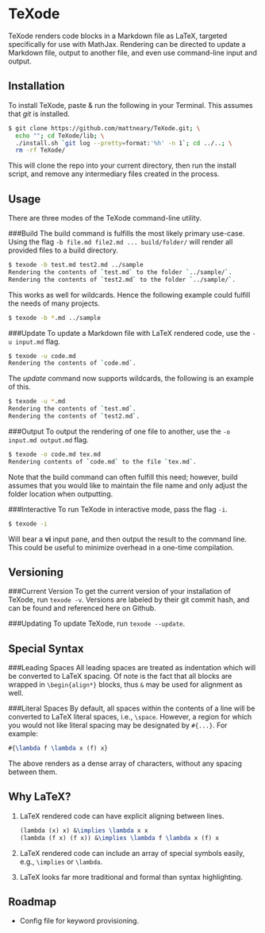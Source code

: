 TeXode
======
TeXode renders code blocks in a Markdown file as LaTeX, targeted specifically for use with MathJax. Rendering can be directed to update a Markdown file, output to another file, and even use command-line input and output.

Installation
------------
To install TeXode, paste & run the following in your Terminal. This assumes that *git* is installed.

```sh
$ git clone https://github.com/mattneary/TeXode.git; \
  echo ""; cd TeXode/lib; \
  ./install.sh `git log --pretty=format:'%h' -n 1`; cd ../..; \
  rm -rf TeXode/
```

This will clone the repo into your current directory, then run the install script, and remove any intermediary files created in the process.

Usage
-----
There are three modes of the TeXode command-line utility.

###Build
The build command is fulfills the most likely primary use-case. Using the flag `-b file.md file2.md ... build/folder/` will render all provided files to a build directory.

```sh
$ texode -b test.md test2.md ../sample
Rendering the contents of `test.md` to the folder `../sample/`.
Rendering the contents of `test2.md` to the folder `../sample/`.
```

This works as well for wildcards. Hence the following example could fulfill the needs of many projects.

```sh
$ texode -b *.md ../sample
```

###Update
To update a Markdown file with LaTeX rendered code, use the `-u input.md` flag.

```sh
$ texode -u code.md
Rendering the contents of `code.md`.
```

The *update* command now supports wildcards, the following is an example of this.

```sh
$ texode -u *.md
Rendering the contents of `test.md`.
Rendering the contents of `test2.md`.
```

###Output
To output the rendering of one file to another, use the `-o input.md output.md` flag.

```sh
$ texode -o code.md tex.md
Rendering contents of `code.md` to the file `tex.md`.
```

Note that the build command can often fulfill this need; however, build assumes that you would like to maintain the file name and only adjust the folder location when outputting.

###Interactive
To run TeXode in interactive mode, pass the flag `-i`.

```sh
$ texode -i
```

Will bear a __vi__ input pane, and then output the result to the command line. This could be useful to minimize overhead in a one-time compilation.

Versioning
----------
###Current Version
To get the current version of your installation of TeXode, run `texode -v`. Versions are labeled by their git commit hash, and can be found and referenced here on Github.

###Updating
To update TeXode, run `texode --update`.

Special Syntax
--------------
###Leading Spaces
All leading spaces are treated as indentation which will be converted to LaTeX spacing. Of note is the fact that all blocks are wrapped in `\begin{align*}` blocks, thus `&` may be used for alignment as well.

###Literal Spaces
By default, all spaces within the contents of a line will be converted to LaTeX literal spaces, i.e., `\space`. However, a region for which you would not like literal spacing may be designated by `#{...}`. For example:

```latex
#{\lambda f \lambda x (f) x}
```

The above renders as a dense array of characters, without any spacing between them.

Why LaTeX?
----------
1. LaTeX rendered code can have explicit aligning between lines.

	```latex
	(lambda (x) x) &\implies \lambda x x
	(lambda (f x) (f x)) &\implies \lambda f \lambda x (f) x
	```

2. LaTeX rendered code can include an array of special symbols easily, e.g., `\implies` or `\lambda`.
3. LaTeX looks far more traditional and formal than syntax highlighting.

Roadmap
-------
- Config file for keyword provisioning.